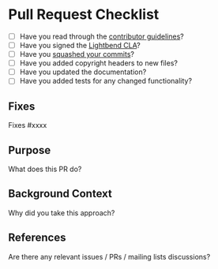 # Pull Request Checklist

* [ ] Have you read through the [contributor guidelines](https://www.playframework.com/contributing)?
* [ ] Have you signed the [Lightbend CLA](https://www.lightbend.com/contribute/cla)?
* [ ] Have you [squashed your commits](https://www.playframework.com/documentation/latest/WorkingWithGit#Squashing-commits)?
* [ ] Have you added copyright headers to new files?
* [ ] Have you updated the documentation?
* [ ] Have you added tests for any changed functionality?

## Fixes

Fixes #xxxx

## Purpose

What does this PR do?

## Background Context

Why did you take this approach?

## References

Are there any relevant issues / PRs / mailing lists discussions?
